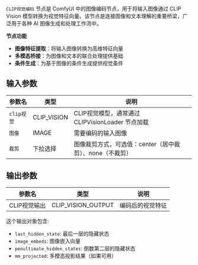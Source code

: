 `CLIP视觉编码` 节点是 ComfyUI 中的图像编码节点，用于将输入图像通过 CLIP Vision 模型转换为视觉特征向量。该节点是连接图像和文本理解的重要桥梁，广泛用于各种 AI 图像生成和处理工作流中。

**节点功能**

- **图像特征提取**：将输入图像转换为高维特征向量
- **多模态桥接**：为图像和文本的联合处理提供基础
- **条件生成**：为基于图像的条件生成提供视觉条件

## 输入参数

| 参数名          | 类型         | 说明                                         |
| -------------- | ------------ | -------------------------------------------- |
| `clip视觉`      | CLIP_VISION  | CLIP视觉模型，通常通过 CLIPVisionLoader 节点加载 |
| `图像`          | IMAGE        | 需要编码的输入图像                              |
| `裁剪`          | 下拉选择      | 图像裁剪方式，可选值：center（居中裁剪）、none（不裁剪） |

## 输出参数

| 参数名                   | 类型                 | 说明                         |
| ----------------------- | ------------------- | ---------------------------- |
| CLIP视觉输出             | CLIP_VISION_OUTPUT   |编码后的视觉特征                |

这个输出对象包含:

- `last_hidden_state`: 最后一层的隐藏状态  
- `image_embeds`: 图像嵌入向量  
- `penultimate_hidden_states`: 倒数第二层的隐藏状态  
- `mm_projected`: 多模态投影结果（如果可用）  
